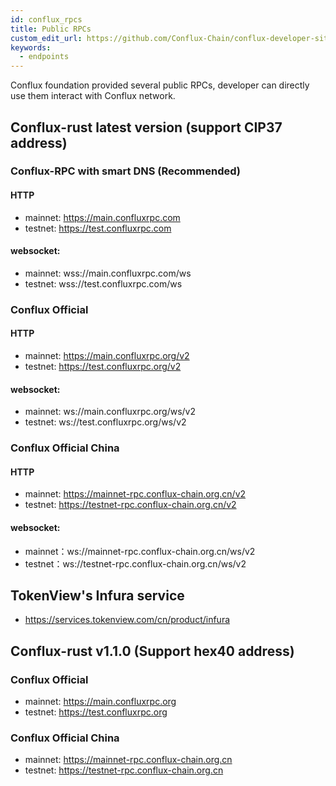 ```yaml
---
id: conflux_rpcs
title: Public RPCs
custom_edit_url: https://github.com/Conflux-Chain/conflux-developer-site/edit/master/docs/sdks-and-tools/en/rpc-endpoints.md
keywords:
  - endpoints
---
```


Conflux foundation provided several public RPCs, developer can directly use them interact with Conflux network.

## Conflux-rust latest version (support CIP37 address)

### Conflux-RPC with smart DNS (Recommended)

#### HTTP
* mainnet: https://main.confluxrpc.com
* testnet: https://test.confluxrpc.com

#### websocket:
* mainnet: wss://main.confluxrpc.com/ws
* testnet: wss://test.confluxrpc.com/ws

### Conflux Official

#### HTTP
* mainnet: https://main.confluxrpc.org/v2
* testnet: https://test.confluxrpc.org/v2

#### websocket:
* mainnet: ws://main.confluxrpc.org/ws/v2
* testnet: ws://test.confluxrpc.org/ws/v2

### Conflux Official China

#### HTTP
* mainnet: https://mainnet-rpc.conflux-chain.org.cn/v2
* testnet: https://testnet-rpc.conflux-chain.org.cn/v2

#### websocket:
* mainnet：ws://mainnet-rpc.conflux-chain.org.cn/ws/v2
* testnet：ws://testnet-rpc.conflux-chain.org.cn/ws/v2

## TokenView's Infura service
* https://services.tokenview.com/cn/product/infura


## Conflux-rust v1.1.0 (Support hex40 address)

### Conflux Official
* mainnet: https://main.confluxrpc.org
* testnet: https://test.confluxrpc.org

### Conflux Official China
* mainnet: https://mainnet-rpc.conflux-chain.org.cn
* testnet: https://testnet-rpc.conflux-chain.org.cn